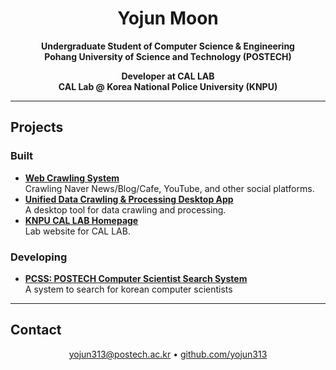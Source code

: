 <h1 align="center">Yojun Moon</h1>

<p align="center">
  <strong>Undergraduate Student of Computer Science & Engineering</strong><br>
  <strong>Pohang University of Science and Technology (POSTECH)</strong>
</p>

<p align="center">
  <strong>Developer at CAL LAB</strong><br>
  <strong>CAL Lab @ Korea National Police University (KNPU)</strong>
</p>

---

## Projects

### Built
- **[Web Crawling System](https://crawler.knpu.re.kr)**  
  Crawling Naver News/Blog/Cafe, YouTube, and other social platforms.
- **[Unified Data Crawling & Processing Desktop App](https://knpu.re.kr/tool)**  
  A desktop tool for data crawling and processing.
- **[KNPU CAL LAB Homepage](https://knpu.re.kr)**  
  Lab website for CAL LAB.

### Developing
- **[PCSS: POSTECH Computer Scientist Search System](http://pcss.r-e.kr:3000)**  
  A system to search for korean computer scientists

---

## Contact

<p align="center">
   <a href="mailto:yojun313@postech.ac.kr">yojun313@postech.ac.kr</a> • 
   <a href="https://github.com/yojun313" target="_blank">github.com/yojun313</a>
</p>
